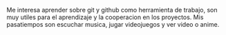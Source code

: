 Me interesa aprender sobre git y github como herramienta de trabajo, son muy utiles para el aprendizaje y la cooperacion en los proyectos. 
Mis pasatiempos son escuchar musica, jugar videojuegos y ver video o anime.